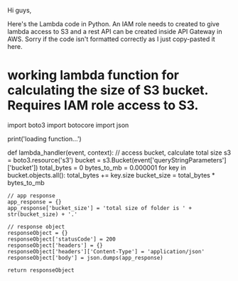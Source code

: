 Hi guys,

Here's the Lambda code in Python. An IAM role needs to created to give lambda access to S3 and a rest API can be created inside API Gateway in AWS. Sorry if the code isn't formatted correctly as I just copy-pasted it here.

# working lambda function for calculating the size of S3 bucket. Requires IAM role access to S3.



import boto3
import botocore
import json

print('loading function...')

def lambda_handler(event, context):
    // access bucket, calculate total size
    s3 = boto3.resource('s3')
    bucket = s3.Bucket(event['queryStringParameters']['bucket'])
    total_bytes = 0
    bytes_to_mb = 0.000001
    for key in bucket.objects.all():
        total_bytes += key.size
    bucket_size = total_bytes * bytes_to_mb
   
    // app response
    app_response = {}
    app_response['bucket_size'] = 'total size of folder is ' + str(bucket_size) + '.'
   
    // response object
    responseObject = {}
    responseObject['statusCode'] = 200
    responseObject['headers'] = {}
    responseObject['headers']['Content-Type'] = 'application/json'
    responseObject['body'] = json.dumps(app_response)
   
    return responseObject
